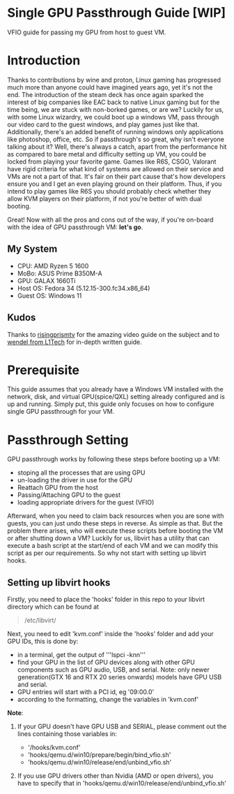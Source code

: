 # Single GPU Passthrough Guide [WIP]
VFIO guide for passing my GPU from host to guest VM.

# Introduction
Thanks to contributions by wine and proton, Linux gaming has progressed much more than anyone could have imagined years ago, yet it's not the end. The introduction of the steam deck has once again sparked the interest of big companies like EAC back to native Linux gaming but for the time being, we are stuck with non-borked games, or are we? Luckily for us, with some Linux wizardry, we could boot up a windows VM, pass through our video card to the guest windows, and play games just like that. Additionally, there's an added benefit of running windows only applications like photoshop, office, etc. So if passthrough's so great, why isn't everyone talking about it? Well, there's always a catch, apart from the performance hit as compared to bare metal and difficulty setting up VM, you could be locked from playing your favorite game. Games like R6S, CSGO, Valorant have rigid criteria for what kind of systems are allowed on their service and VMs are not a part of that. It's fair on their part cause that's how developers ensure you and I get an even playing ground on their platform. Thus, if you intend to play games like R6S you should probably check whether they allow KVM players on their platform, if not you're better of with dual booting.

Great! Now with all the pros and cons out of the way, if you're on-board with the idea of GPU passthrough VM: **let's go**.

## My System
- CPU: AMD Ryzen 5 1600
- MoBo: ASUS Prime B350M-A
- GPU: GALAX 1660Ti
- Host OS: Fedora 34 (5.12.15-300.fc34.x86_64)
- Guest OS: Windows 11

## Kudos
Thanks to [risingprismtv](https://youtu.be/3BxAaaRDEEw) for the amazing video guide on the subject and to [wendel from L1Tech](https://forum.level1techs.com/t/fedora-33-ultimiate-vfio-guide-for-2020-2021-wip/163814) for in-depth written guide.

# Prerequisite
This guide assumes that you already have a Windows VM installed with the network, disk, and virtual GPU(spice/QXL) setting already configured and is up and running. Simply put, this guide only focuses on how to configure single GPU passthrough for your VM.

# Passthrough Setting
GPU passthrough works by following these steps before booting up a VM:
- stoping all the processes that are using GPU
- un-loading the driver in use for the GPU
- Reattach GPU from the host
- Passing/Attaching GPU to the guest
- loading appropriate drivers for the guest (VFIO)

Afterward, when you need to claim back resources when you are sone with guests, you can just undo these steps in reverse. As simple as that. But the problem there arises, who will execute these scripts before booting the VM or after shutting down a VM? Luckily for us, libvirt has a utility that can execute a bash script at the start/end of each VM and we can modify this script as per our requirements. So why not start with setting up libvirt hooks.

## Setting up libvirt hooks
Firstly, you need to place the 'hooks' folder in this repo to your libvirt directory which can be found at
> /etc/libvirt/

Next, you need to edit 'kvm.conf' inside the 'hooks' folder and add your GPU IDs, this is done by:
- in a terminal, get the output of '''lspci -knn'''
- find your GPU in the list of GPU devices along with other GPU components such as GPU audio, USB, and serial. Note: only newer generation(GTX 16 and RTX 20 series onwards) models have GPU USB and serial.
- GPU entries will start with a PCI id, eg '09:00.0'
- according to the formatting, change the variables in 'kvm.conf' 

**Note**: 
1. If your GPU doesn't have GPU USB and SERIAL, please comment out the lines containing those variables in: 
   - '/hooks/kvm.conf'
   - 'hooks/qemu.d/win10/prepare/begin/bind_vfio.sh'
   - 'hooks/qemu.d/win10/release/end/unbind_vfio.sh'

2. If you use GPU drivers other than Nvidia (AMD or open drivers), you have to specify that in 'hooks/qemu.d/win10/release/end/unbind_vfio.sh'

